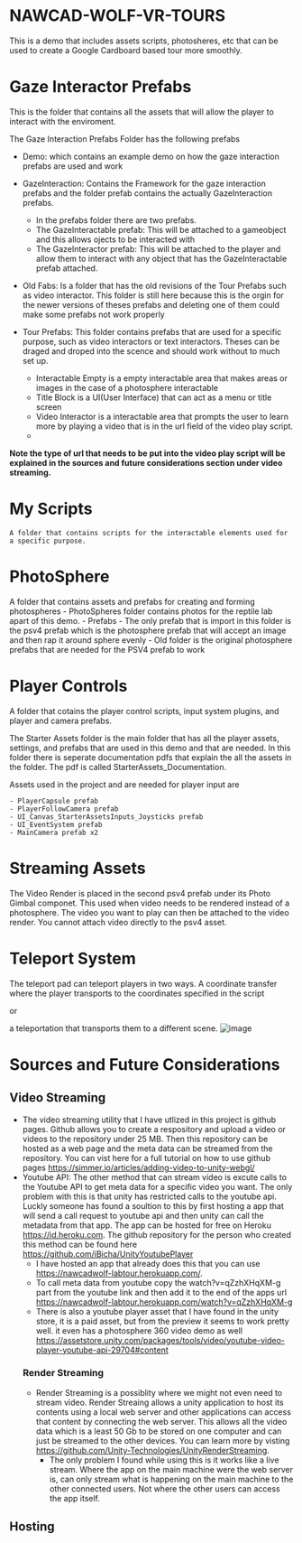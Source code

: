 # NAWCAD-WOLF-VR-TOURS

This is a demo that includes assets scripts, photosheres, etc that can be used to create a Google Cardboard based tour more smoothly.


# Gaze Interactor Prefabs
This is the folder that contains all the assets that will allow the player to interact with the enviroment.

The Gaze Interaction Prefabs Folder has the following  prefabs
  - Demo: which contains an example demo on how the gaze interaction prefabs are used and work
  
  - GazeInteraction: Contains the Framework for the gaze interaction prefabs and the folder prefab contains the actually GazeInteraction prefabs.
    - In the prefabs folder there are two prefabs. 
    - The GazeInteractable prefab: This will be attached to a gameobject and this allows ojects to be interacted with
    - The GazeInteractor prefab: This will be attached to the player and allow them to interact with any object that has the GazeInteractable prefab attached.
  
  - Old Fabs: Is a folder that has the old revisions of the Tour Prefabs such as video interactor. This folder is still here because this is the orgin for the newer versions of theses prefabs and deleting one of them could make some prefabs not work properly
  
  - Tour Prefabs: This folder contains prefabs that are used for a specific purpose, such as video interactors or text interactors. Theses can be draged and droped into the scence and should work without to much set up.
    - Interactable Empty is a empty interactable area that makes areas or images    in the case of a photosphere interactable
    - Title Block is a UI(User Interface) that can act as a menu or title screen
    - Video Interactor is a interactable area that prompts the user to learn more by playing a video that is in the url field of the video play script. 
    - 
 **Note the type of url that needs to be put into the video play script will be explained in the sources and future considerations section under video streaming.**
# My Scripts
    A folder that contains scripts for the interactable elements used for a specific purpose.
    
# PhotoSphere 
  A folder that contains assets and prefabs for creating  and forming photospheres
    - PhotoSpheres folder contains photos for the reptile lab apart of this demo.
    - Prefabs
      - The only prefab that is import in this folder is the psv4 prefab which is the photosphere prefab that will accept an image and then rap it around sphere evenly
      - Old folder is the original photosphere prefabs that are needed for the PSV4 prefab to work
      
# Player Controls
  A folder that cotains the player control scripts, input system plugins, and player and camera prefabs.
  
  The Starter Assets folder is the main folder that has all the player assets, settings, and prefabs that are used in this demo and that are needed. In this folder there is seperate documentation pdfs that explain the all the assets in the folder. The pdf is called StarterAssets_Documentation.
  
  Assets used in the project and are needed for player input are
  
    - PlayerCapsule prefab
    - PlayerFollowCamera prefab
    - UI_Canvas_StarterAssetsInputs_Joysticks prefab
    - UI_EventSystem prefab 
    - MainCamera prefab x2
    
# Streaming Assets
  The Video Render is placed in the second psv4 prefab under its Photo Gimbal componet. This used when video needs to be rendered instead of a photosphere. The video you want to play can then be attached to the video render. You cannot attach video directly to the psv4 asset. 
  
# Teleport System
  The teleport pad can teleport players in two ways. A coordinate transfer where the player transports to the coordinates specified in the script 
  
  or 
  
  a teleportation that transports them to a different scene.
  ![image](https://user-images.githubusercontent.com/110831080/183954333-ea03b7e1-1932-49fe-a72e-4414442a450f.png)

  
  
# Sources and Future Considerations
  ## Video Streaming
  - The video streaming utility that I have utlized in this project is github pages. Github allows you to create a respository and upload a video or videos to the repository under 25 MB. Then this repository can be hosted as a web page and the meta data can be streamed from the repository. You can vist here for a full tutorial on how to use github pages https://simmer.io/articles/adding-video-to-unity-webgl/
  - Youtube API: The other method that can stream video is excute calls to  the Youtube API to get meta data for a specific video you want. The only problem with this is that unity has restricted calls to the youtube api. Luckly someone has found a soultion to this by first hosting a app that will send a call request to youtube api and then unity can call the metadata from that app.  The app can be hosted for free on Heroku https://id.heroku.com. The github repository for the person who created this method can be found here https://github.com/iBicha/UnityYoutubePlayer
    - I have hosted an app that already does this that you can use https://nawcadwolf-labtour.herokuapp.com/. 
    - To call meta data from youtube copy the watch?v=qZzhXHqXM-g part from the youtube link and then add it to the end of the apps url https://nawcadwolf-labtour.herokuapp.com/watch?v=qZzhXHqXM-g
    - There is also a youtube player asset that I have found in the unity store, it is a paid asset, but from the preview it seems to work pretty well. it even has a photosphere 360 video demo as well https://assetstore.unity.com/packages/tools/video/youtube-video-player-youtube-api-29704#content
    ### Render Streaming
    - Render Streaming is a possiblity where we might not even need to stream video. Render Streaing allows a unity application to host its contents using a local web server and other applications can access that content by connecting the web server. This allows all the video data which is a least 50 Gb to be stored on one computer and can just be streamed to the other devices. You can learn more by visting https://github.com/Unity-Technologies/UnityRenderStreaming.
      - The only problem I found while using this is it works like a live stream. Where the app on the main machine were the web server is, can only stream what is happening on the main machine to the other connected users. Not where the other users can access the app itself.
  ## Hosting
      
